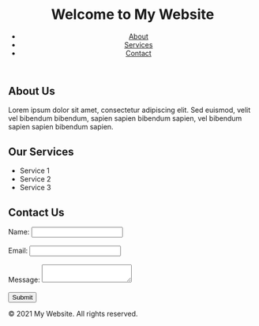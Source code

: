 <!DOCTYPE html>
<html>
<head>
	<title>My Website</title>
</head>
<body>
	<header>
		<h1>Welcome to My Website</h1>
		<nav>
			<ul>
				<li><a href="#about">About</a></li>
				<li><a href="#services">Services</a></li>
				<li><a href="#contact">Contact</a></li>
			</ul>
		</nav>
	</header>
	<main>
		<section id="about">
			<h2>About Us</h2>
			<p>Lorem ipsum dolor sit amet, consectetur adipiscing elit. Sed euismod, velit vel bibendum bibendum, sapien sapien bibendum sapien, vel bibendum sapien sapien bibendum sapien.</p>
		</section>
		<section id="services">
			<h2>Our Services</h2>
			<ul>
				<li>Service 1</li>
				<li>Service 2</li>
				<li>Service 3</li>
			</ul>
		</section>
		<section id="contact">
			<h2>Contact Us</h2>
			<form>
				<label for="name">Name:</label>
				<input type="text" id="name" name="name"><br><br>
				<label for="email">Email:</label>
				<input type="email" id="email" name="email"><br><br>
				<label for="message">Message:</label>
				<textarea id="message" name="message"></textarea><br><br>
				<input type="submit" value="Submit">
			</form>
		</section>
	</main>
	<footer>
		<p>&copy; 2021 My Website. All rights reserved.</p>
	</footer>
</body>
</html>
